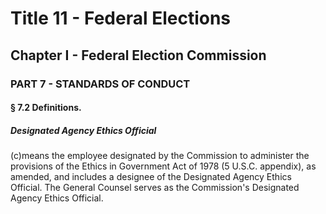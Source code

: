 
# Title 11 - Federal Elections
## Chapter I - Federal Election Commission
### PART 7 - STANDARDS OF CONDUCT
#### § 7.2 Definitions.
##### Designated Agency Ethics Official

(c)means the employee designated by the Commission to administer the provisions of the Ethics in Government Act of 1978 (5 U.S.C. appendix), as amended, and includes a designee of the Designated Agency Ethics Official. The General Counsel serves as the Commission's Designated Agency Ethics Official.
